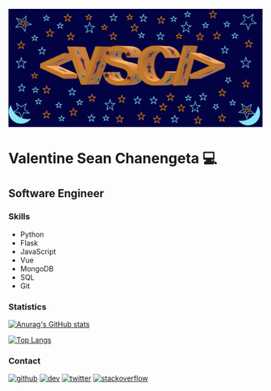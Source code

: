 ![Software Engineer](https://github.com/ValentineSean/ValentineSean/blob/main/my_logo2.png)

# Valentine Sean Chanengeta 💻
## Software Engineer

### Skills
- Python
- Flask
- JavaScript
- Vue
- MongoDB
- SQL
- Git

### Statistics

[![Anurag's GitHub stats](https://github-readme-stats.vercel.app/api?username=ValentineSean&theme=dark&show_icons=true)](https://github.com/anuraghazra/github-readme-stats)

[![Top Langs](https://github-readme-stats.vercel.app/api/top-langs/?username=ValentineSean&theme=dark)](https://github.com/anuraghazra/github-readme-stats)

### Contact

[<img src='https://cdn.jsdelivr.net/npm/simple-icons@3.0.1/icons/github.svg' alt='github' height='40'>](https://github.com/ValentineSean)  [<img src='https://cdn.jsdelivr.net/npm/simple-icons@3.0.1/icons/dev-dot-to.svg' alt='dev' height='40'>](https://dev.to/valentinesean22)  [<img src='https://cdn.jsdelivr.net/npm/simple-icons@3.0.1/icons/twitter.svg' alt='twitter' height='40'>](https://twitter.com/valentinesean22)  [<img src='https://cdn.jsdelivr.net/npm/simple-icons@3.0.1/icons/stackoverflow.svg' alt='stackoverflow' height='40'>](https://stackoverflow.com/users/13056650/valentine-sean)  

